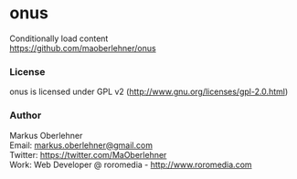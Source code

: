 # onus
Conditionally load content  
https://github.com/maoberlehner/onus

### License
onus is licensed under GPL v2 (http://www.gnu.org/licenses/gpl-2.0.html)

### Author
Markus Oberlehner  
Email: markus.oberlehner@gmail.com  
Twitter: https://twitter.com/MaOberlehner  
Work: Web Developer @ roromedia - http://www.roromedia.com